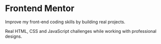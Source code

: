 # Frontend Mentor
Improve my front-end coding skills by building real projects.

Real HTML, CSS and JavaScript challenges while working with professional designs.
#
